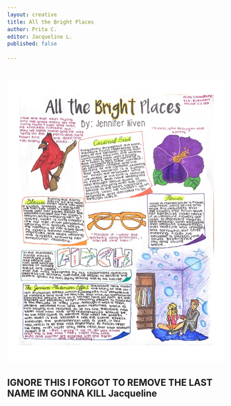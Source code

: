 ```yaml
---
layout: creative
title: All the Bright Places
author: Prita C.
editor: Jacqueline L.
published: false

---
```

# ![](/uploads/creative-one-pager-by-prita-c-1.png)

## IGNORE THIS I FORGOT TO REMOVE THE LAST NAME IM GONNA KILL **Jacqueline**
